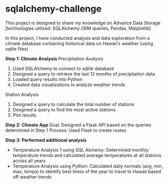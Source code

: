 # sqlalchemy-challenge

This project is designed to share my knowledge on Advance Data Storage
[technologies utilized: SQLAlchemy ORM queries, Pandas, Matplotlib]

In this project, I have conducted analysis and data exploration from a climate database containing historical data on Hawaii's weather (using sqlite files)

<b>Step 1: Climate Analysis </b>
Precipitation Analysis
1. Used SQLAlchemy to connect to sqlite database
2. Designed a query to retrieve the last 12 months of precipitation data 
3. Loaded query results into Python 
4. Created data visualizations to analyze weather trends

Station Analysis
1. Designed a query to calculate the total number of stations
2. Desgined a query to find the most active stations
3. Plot results 

<b>Step 2: Climate App </b>
Goal: Designed a Flask API based on the queries determined in Step 1
Process: Used Flask to create routes

<b>Step 3: Performed additional analysis </b>
- Temperature Analysis 1 using SQL Alchemy: Determined monthly temperature trends and calculated average temperatures at all stations across all years 
- Temperature Analysis using Python: Calculated daily normals (avg, min, max, temps) to identify best times of the year to travel to Hawaii based off weather trends
